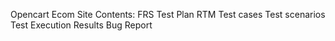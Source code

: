 Opencart Ecom Site
Contents:
FRS
Test Plan
RTM
Test cases
Test scenarios
Test Execution Results
Bug Report
